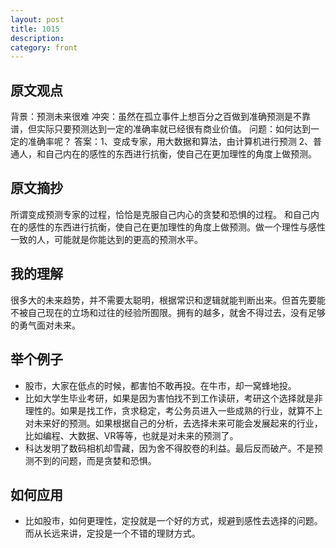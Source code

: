 ```yaml
---
layout: post
title: 1015
description: 
category: front
---
```


## 原文观点
背景：预测未来很难
冲突：虽然在孤立事件上想百分之百做到准确预测是不靠谱，但实际只要预测达到一定的准确率就已经很有商业价值。
问题：如何达到一定的准确率呢？
答案：1、变成专家，用大数据和算法，由计算机进行预测
    2、普通人，和自己内在的感性的东西进行抗衡，使自己在更加理性的角度上做预测。

## 原文摘抄
所谓变成预测专家的过程，恰恰是克服自己内心的贪婪和恐惧的过程。
和自己内在的感性的东西进行抗衡，使自己在更加理性的角度上做预测。做一个理性与感性一致的人，可能就是你能达到的更高的预测水平。

## 我的理解
很多大的未来趋势，并不需要太聪明，根据常识和逻辑就能判断出来。但首先要能不被自己现在的立场和过往的经验所囿限。拥有的越多，就舍不得过去，没有足够的勇气面对未来。

## 举个例子
- 股市，大家在低点的时候，都害怕不敢再投。在牛市，却一窝蜂地投。
- 比如大学生毕业考研，如果是因为害怕找不到工作读研，考研这个选择就是非理性的。如果是找工作，贪求稳定，考公务员进入一些成熟的行业，就算不上对未来好的预测。如果根据自己的分析，去选择未来可能会发展起来的行业，比如编程、大数据、VR等等，也就是对未来的预测了。
- 科达发明了数码相机却雪藏，因为舍不得胶卷的利益。最后反而破产。不是预测不到的问题，而是贪婪和恐惧。

## 如何应用
- 比如股市，如何更理性，定投就是一个好的方式，规避到感性去选择的问题。而从长远来讲，定投是一个不错的理财方式。
